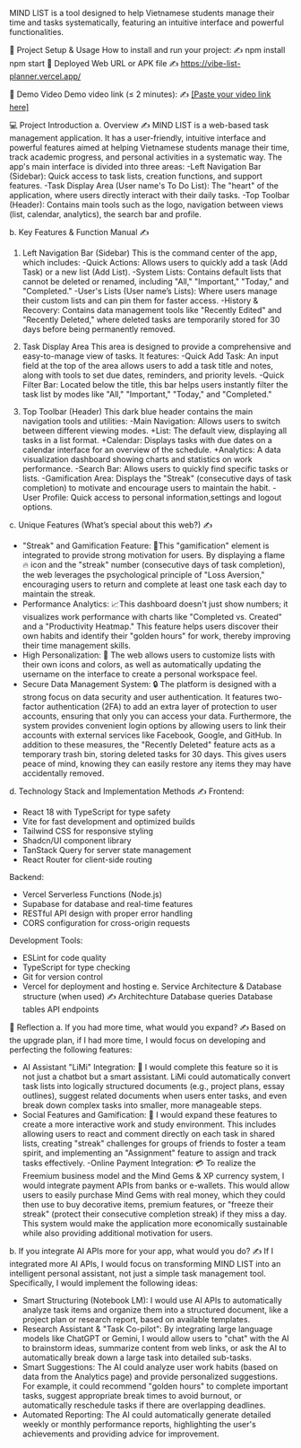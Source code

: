 MIND LIST is a tool designed to help Vietnamese students manage their time and tasks systematically, featuring an intuitive interface and powerful functionalities.


🚀 Project Setup & Usage
How to install and run your project:
✍️
npm install
npm start
🔗 Deployed Web URL or APK file
✍️ https://vibe-list-planner.vercel.app/

🎥 Demo Video
Demo video link (≤ 2 minutes):
✍️ [[Paste your video link here]](https://youtu.be/w3-l8LHa84w)


💻 Project Introduction
a. Overview
✍️ MIND LIST is a web-based task management application. It has a user-friendly, intuitive interface and powerful features aimed at helping Vietnamese students manage their time, track academic progress, and personal activities in a systematic way.
The app's main interface is divided into three areas:
-Left Navigation Bar (Sidebar): Quick access to task lists, creation functions, and support features.
-Task Display Area (User name's To Do List): The "heart" of the application, where users directly interact with their daily tasks.
-Top Toolbar (Header): Contains main tools such as the logo, navigation between views (list, calendar, analytics), the search bar and profile.

b. Key Features & Function Manual
✍️ 
1. Left Navigation Bar (Sidebar)
This is the command center of the app, which includes:
-Quick Actions: Allows users to quickly add a task (Add Task) or a new list (Add List).
-System Lists: Contains default lists that cannot be deleted or renamed, including "All," "Important," "Today," and "Completed."
-User's Lists (User name’s Lists): Where users manage their custom lists and can pin them for faster access.
-History & Recovery: Contains data management tools like "Recently Edited" and "Recently Deleted," where deleted tasks are temporarily stored for 30 days before being permanently removed.

2. Task Display Area
This area is designed to provide a comprehensive and easy-to-manage view of tasks. It features:
-Quick Add Task: An input field at the top of the area allows users to add a task title and notes, along with tools to set due dates, reminders, and priority levels.
-Quick Filter Bar: Located below the title, this bar helps users instantly filter the task list by modes like "All," "Important," "Today," and "Completed."

3. Top Toolbar (Header)
This dark blue header contains the main navigation tools and utilities:
-Main Navigation: Allows users to switch between different viewing modes.
+List: The default view, displaying all tasks in a list format.
+Calendar: Displays tasks with due dates on a calendar interface for an overview of the schedule.
+Analytics: A data visualization dashboard showing charts and statistics on work performance.
-Search Bar: Allows users to quickly find specific tasks or lists.
-Gamification Area: Displays the "Streak" (consecutive days of task completion) to motivate and encourage users to maintain the habit.
-User Profile: Quick access to personal information,settings and logout options.

c. Unique Features (What’s special about this web?)
✍️ 
- "Streak" and Gamification Feature: 🎯This "gamification" element is integrated to provide strong motivation for users. By displaying a flame 🔥 icon and the "streak" number (consecutive days of task completion), the web leverages the psychological principle of "Loss Aversion," encouraging users to return and complete at least one task each day to maintain the streak.
- Performance Analytics: 📈This dashboard doesn't just show numbers; it visualizes work performance with charts like "Completed vs. Created" and a "Productivity Heatmap." This feature helps users discover their own habits and identify their "golden hours" for work, thereby improving their time management skills.
- High Personalization: 🎨 The web allows users to customize lists with their own icons and colors, as well as automatically updating the username on the interface to create a personal workspace feel.
- Secure Data Management System: 🔒 The platform is designed with a strong focus on data security and user authentication. It features two-factor authentication (2FA) to add an extra layer of protection to user accounts, ensuring that only you can access your data. Furthermore, the system provides convenient login options by allowing users to link their accounts with external services like Facebook, Google, and GitHub. In addition to these measures, the "Recently Deleted" feature acts as a temporary trash bin, storing deleted tasks for 30 days. This gives users peace of mind, knowing they can easily restore any items they may have accidentally removed.

d. Technology Stack and Implementation Methods
✍️ Frontend:
- React 18 with TypeScript for type safety
- Vite for fast development and optimized builds
- Tailwind CSS for responsive styling
- Shadcn/UI component library
- TanStack Query for server state management
- React Router for client-side routing

Backend:
- Vercel Serverless Functions (Node.js)
- Supabase for database and real-time features
- RESTful API design with proper error handling
- CORS configuration for cross-origin requests

Development Tools:
- ESLint for code quality
- TypeScript for type checking
- Git for version control
- Vercel for deployment and hosting
e. Service Architecture & Database structure (when used)
✍️ 
Architechture
Database queries
Database tables
API endpoints

🧠 Reflection
a. If you had more time, what would you expand?
✍️ Based on the upgrade plan, if I had more time, I would focus on developing and perfecting the following features:
- AI Assistant "LiMi" Integration: 🧠 I would complete this feature so it is not just a chatbot but a smart assistant. LiMi could automatically convert task lists into logically structured documents (e.g., project plans, essay outlines), suggest related documents when users enter tasks, and even break down complex tasks into smaller, more manageable steps.
- Social Features and Gamification: 🤝 I would expand these features to create a more interactive work and study environment. This includes allowing users to react and comment directly on each task in shared lists, creating "streak" challenges for groups of friends to foster a team spirit, and implementing an "Assignment" feature to assign and track tasks effectively.
-Online Payment Integration: 💳 To realize the Freemium business model and the Mind Gems & XP currency system, I would integrate payment APIs from banks or e-wallets. This would allow users to easily purchase Mind Gems with real money, which they could then use to buy decorative items, premium features, or "freeze their streak" (protect their consecutive completion streak) if they miss a day. This system would make the application more economically sustainable while also providing additional motivation for users.

b. If you integrate AI APIs more for your app, what would you do?
✍️ If I integrated more AI APIs, I would focus on transforming MIND LIST into an intelligent personal assistant, not just a simple task management tool. Specifically, I would implement the following ideas:
- Smart Structuring (Notebook LM): I would use AI APIs to automatically analyze task items and organize them into a structured document, like a project plan or research report, based on available templates.
- Research Assistant & "Task Co-pilot": By integrating large language models like ChatGPT or Gemini, I would allow users to "chat" with the AI to brainstorm ideas, summarize content from web links, or ask the AI to automatically break down a large task into detailed sub-tasks.
- Smart Suggestions: The AI could analyze user work habits (based on data from the Analytics page) and provide personalized suggestions. For example, it could recommend "golden hours" to complete important tasks, suggest appropriate break times to avoid burnout, or automatically reschedule tasks if there are overlapping deadlines.
- Automated Reporting: The AI could automatically generate detailed weekly or monthly performance reports, highlighting the user's achievements and providing advice for improvement.
